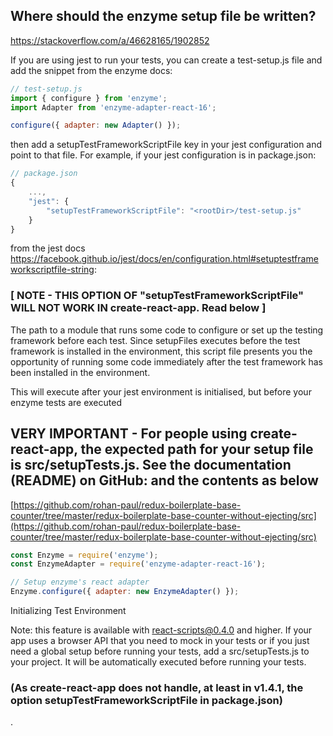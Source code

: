 ## Where should the enzyme setup file be written?

https://stackoverflow.com/a/46628165/1902852

If you are using jest to run your tests, you can create a test-setup.js file and add the snippet from the enzyme docs:

```js
// test-setup.js
import { configure } from 'enzyme';
import Adapter from 'enzyme-adapter-react-16';

configure({ adapter: new Adapter() });
```
then add a setupTestFrameworkScriptFile key in your jest configuration and point to that file. For example, if your jest configuration is in package.json:

```js
// package.json
{
    ...,
    "jest": {
        "setupTestFrameworkScriptFile": "<rootDir>/test-setup.js"
    }
}
```
from the jest docs https://facebook.github.io/jest/docs/en/configuration.html#setuptestframeworkscriptfile-string:

### [ NOTE - THIS OPTION OF "setupTestFrameworkScriptFile" WILL NOT WORK IN create-react-app. Read below ]

The path to a module that runs some code to configure or set up the testing framework before each test. Since setupFiles executes before the test framework is installed in the environment, this script file presents you the opportunity of running some code immediately after the test framework has been installed in the environment.

This will execute after your jest environment is initialised, but before your enzyme tests are executed

## VERY IMPORTANT - For people using create-react-app, the expected path for your setup file is src/setupTests.js. See the documentation (README) on GitHub: and the contents as below

[https://github.com/rohan-paul/redux-boilerplate-base-counter/tree/master/redux-boilerplate-base-counter-without-ejecting/src](https://github.com/rohan-paul/redux-boilerplate-base-counter/tree/master/redux-boilerplate-base-counter-without-ejecting/src)

```js
const Enzyme = require('enzyme');
const EnzymeAdapter = require('enzyme-adapter-react-16');

// Setup enzyme's react adapter
Enzyme.configure({ adapter: new EnzymeAdapter() });
```

Initializing Test Environment

Note: this feature is available with react-scripts@0.4.0 and higher. If your app uses a browser API that you need to mock in your tests or if you just need a global setup before running your tests, add a src/setupTests.js to your project. It will be automatically executed before running your tests.

### (As create-react-app does not handle, at least in v1.4.1, the option setupTestFrameworkScriptFile in package.json)


.